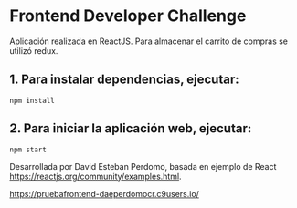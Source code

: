 # Frontend Developer Challenge

Aplicación realizada en ReactJS. Para almacenar el carrito de compras se utilizó redux.

## 1. Para instalar dependencias, ejecutar:

```
npm install
```
## 2. Para iniciar la aplicación web, ejecutar:

```
npm start
```

Desarrollada por David Esteban Perdomo, basada en ejemplo de React https://reactjs.org/community/examples.html.

https://pruebafrontend-daeperdomocr.c9users.io/
